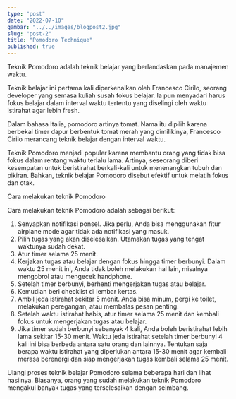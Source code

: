 ```yaml
---
type: "post"
date: "2022-07-10"
gambar: "../../images/blogpost2.jpg"
slug: "post-2"
title: "Pomodoro Technique"
published: true
---
```


Teknik Pomodoro adalah teknik belajar yang berlandaskan pada manajemen waktu.

Teknik belajar ini pertama kali diperkenalkan oleh Francesco Cirilo, seorang developer yang semasa kuliah susah fokus belajar. Ia pun menyadari harus fokus belajar dalam interval waktu tertentu yang diselingi oleh waktu istirahat agar lebih fresh.

Dalam bahasa Italia, pomodoro artinya tomat. Nama itu dipilih karena berbekal timer dapur berbentuk tomat merah yang dimilikinya, Francesco Cirilo merancang teknik belajar dengan interval waktu.

Teknik Pomodoro menjadi populer karena membantu orang yang tidak bisa fokus dalam rentang waktu terlalu lama. Artinya, seseorang diberi kesempatan untuk beristirahat berkali-kali untuk menenangkan tubuh dan pikiran. Bahkan, teknik belajar Pomodoro disebut efektif untuk melatih fokus dan otak.

Cara melakukan teknik Pomodoro

Cara melakukan teknik Pomodoro adalah sebagai berikut:

1. Senyapkan notifikasi ponsel. Jika perlu, Anda bisa menggunakan fitur airplane mode agar tidak ada notifikasi yang masuk.
2. Pilih tugas yang akan diselesaikan. Utamakan tugas yang tengat waktunya sudah dekat.
3. Atur timer selama 25 menit.
4. Kerjakan tugas atau belajar dengan fokus hingga timer berbunyi. Dalam waktu 25 menit ini, Anda tidak boleh melakukan hal lain, misalnya mengobrol atau mengecek handphone.
5. Setelah timer berbunyi, berhenti mengerjakan tugas atau belajar.
6. Kemudian beri checklist di lembar kertas. 
7. Ambil jeda istirahat sekitar 5 menit. Anda bisa minum, pergi ke toilet, melakukan peregangan, atau membalas pesan penting.
8. Setelah waktu istirahat habis, atur timer selama 25 menit dan kembali fokus untuk mengerjakan tugas atau belajar.
9. Jika timer sudah berbunyi sebanyak 4 kali, Anda boleh beristirahat lebih lama sekitar 15-30 menit.
Waktu jeda istirahat setelah timer berbunyi 4 kali ini bisa berbeda antara satu orang dan lainnya. Tentukan saja berapa waktu istirahat yang diperlukan antara 15-30 menit agar kembali merasa berenergi dan siap mengerjakan tugas kembali selama 25 menit.

Ulangi proses teknik belajar Pomodoro selama beberapa hari dan lihat hasilnya. Biasanya, orang yang sudah melakukan teknik Pomodoro mengakui banyak tugas yang terselesaikan dengan seimbang.

